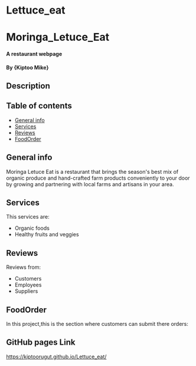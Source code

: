 # Lettuce_eat
# Moringa_Letuce_Eat
#### A restaurant webpage
#### By **{Kiptoo Mike}**
## Description

## Table of contents
* [General info](#general-info)
* [Services](#services)
* [Reviews](#reviews)
* [FoodOrder](#foodorder)

## General info
Moringa Letuce Eat is a restaurant that brings the season's best mix of organic produce and hand-crafted farm products conveniently to your door by growing and partnering with local farms and artisans in your area.
	
## Services
This services are:
* Organic foods
* Healthy fruits and veggies

## Reviews
Reviews from:
* Customers
* Employees
* Suppliers
	
## FoodOrder
In this project,this is the section where customers can submit there orders:

## GitHub pages Link
https://kiptoorugut.github.io/Lettuce_eat/
